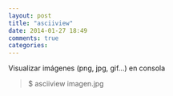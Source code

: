 ```yaml
---
layout: post
title: "asciiview"
date: 2014-01-27 18:49
comments: true
categories: 
---
```

Visualizar imágenes (png, jpg, gif...) en consola

>$ asciiview imagen.jpg

